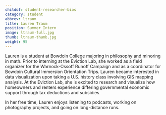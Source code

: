 ```yaml
---
childof: student-researcher-bios
category: student
abbrev: ltraum
title: Lauren Traum
position: Summer Intern
image: ltraum-full.jpg
thumb: ltraum-thumb.jpg
weight: 95
---
```

Lauren is a student at Bowdoin College majoring in philosophy and minoring in math. Prior to interning at the Eviction Lab, she worked as a field organizer for the Warnock-Ossoff Runoff Campaign and as a coordinator for Bowdoin Cultural Immersion Orientation Trips. Lauren became interested in data visualization upon taking a U.S. history class involving GIS mapping analysis. At the Eviction Lab, she is excited to research and visualize how homeowners and renters experience differing governmental economic support through tax deductions and subsidies.

In her free time, Lauren enjoys listening to podcasts, working on photography projects, and going on long-distance runs.